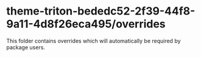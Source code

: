 # theme-triton-bededc52-2f39-44f8-9a11-4d8f26eca495/overrides

This folder contains overrides which will automatically be required by package users.
